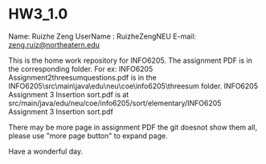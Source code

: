 # HW3_1.0
Name: Ruizhe Zeng
UserName : RuizheZengNEU
E-mail: zeng.ruiz@northeatern.edu

This is the home work repository for INFO6205. The assignment PDF is in the corresponding folder. For ex: 
INFO6205 Assignment2threesumquestions.pdf is in the INFO6205\src\main\java\edu\neu\coe\info6205\threesum folder.
INFO6205 Assignment 3 Insertion sort.pdf is at src/main/java/edu/neu/coe/info6205/sort/elementary/INFO6205 Assignment 3 Insertion sort.pdf

There may be more page in assignment PDF the git doesnot show them all, please use "more page button" to expand page. 

Have a wonderful day.
